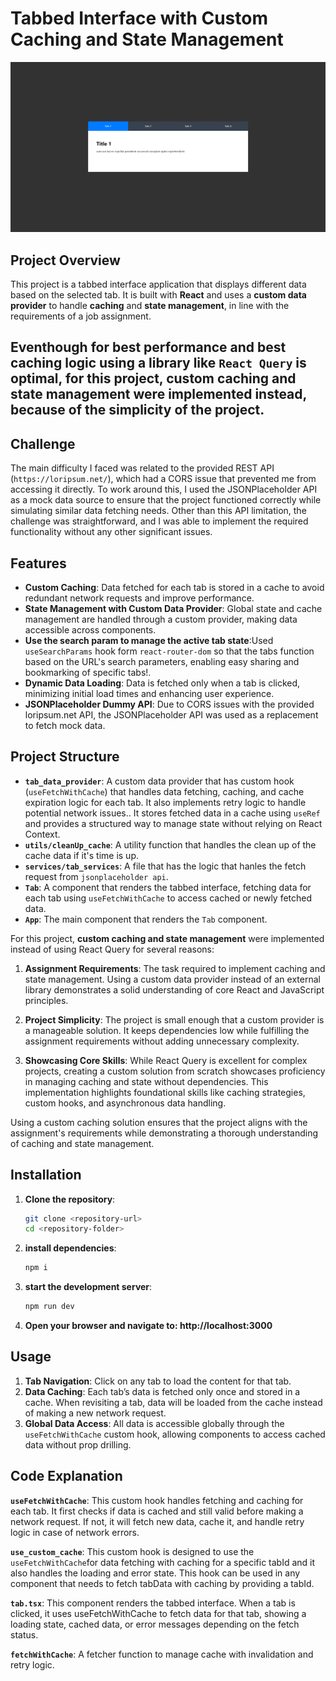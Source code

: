 # Tabbed Interface with Custom Caching and State Management

![Tabbed Interface](./src//assets/image.png)

## Project Overview

This project is a tabbed interface application that displays different data based on the selected tab. It is built with **React** and uses a **custom data provider** to handle **caching** and **state management**, in line with the requirements of a job assignment.

## Eventhough for best performance and best caching logic using a library like **`React Query`** is optimal, for this project, **custom caching and state management** were implemented instead, because of the simplicity of the project.

## Challenge

The main difficulty I faced was related to the provided REST API (`https://loripsum.net/`), which had a CORS issue that prevented me from accessing it directly. To work around this, I used the JSONPlaceholder API as a mock data source to ensure that the project functioned correctly while simulating similar data fetching needs. Other than this API limitation, the challenge was straightforward, and I was able to implement the required functionality without any other significant issues.

## Features

- **Custom Caching**: Data fetched for each tab is stored in a cache to avoid redundant network requests and improve performance.
- **State Management with Custom Data Provider**: Global state and cache management are handled through a custom provider, making data accessible across components.
- **Use the search param to manage the active tab state**:Used `useSearchParams` hook form `react-router-dom` so that the tabs function based on the URL's search parameters, enabling easy sharing and bookmarking of specific tabs!.
- **Dynamic Data Loading**: Data is fetched only when a tab is clicked, minimizing initial load times and enhancing user experience.
- **JSONPlaceholder Dummy API**: Due to CORS issues with the provided loripsum.net API, the JSONPlaceholder API was used as a replacement to fetch mock data.

## Project Structure

- **`tab_data_provider`**: A custom data provider that has custom hook (`useFetchWithCache`) that handles data fetching, caching, and cache expiration logic for each tab. It also implements retry logic to handle potential network issues.. It stores fetched data in a cache using `useRef` and provides a structured way to manage state without relying on React Context.
- **`utils/cleanUp_cache`**: A utility function that handles the clean up of the cache data if it's time is up.
- **`services/tab_services`**: A file that has the logic that hanles the fetch request from `jsonplaceholder api`.
- **`Tab`**: A component that renders the tabbed interface, fetching data for each tab using `useFetchWithCache` to access cached or newly fetched data.
- **`App`**: The main component that renders the `Tab` component.

<!-- ## Why Use a Custom Caching Solution Instead of React Query? -->

For this project, **custom caching and state management** were implemented instead of using React Query for several reasons:

1. **Assignment Requirements**: The task required to implement caching and state management. Using a custom data provider instead of an external library demonstrates a solid understanding of core React and JavaScript principles.

2. **Project Simplicity**: The project is small enough that a custom provider is a manageable solution. It keeps dependencies low while fulfilling the assignment requirements without adding unnecessary complexity.

3. **Showcasing Core Skills**: While React Query is excellent for complex projects, creating a custom solution from scratch showcases proficiency in managing caching and state without dependencies. This implementation highlights foundational skills like caching strategies, custom hooks, and asynchronous data handling.

Using a custom caching solution ensures that the project aligns with the assignment's requirements while demonstrating a thorough understanding of caching and state management.

## Installation

1. **Clone the repository**:
   ```bash
   git clone <repository-url>
   cd <repository-folder>
   ```
2. **install dependencies**:
   ```bash
   npm i
   ```
3. **start the development server**:
   ```bash
   npm run dev
   ```
4. **Open your browser and navigate to: http://localhost:3000**

## Usage

1. **Tab Navigation**: Click on any tab to load the content for that tab.
2. **Data Caching**: Each tab’s data is fetched only once and stored in a cache. When revisiting a tab, data will be loaded from the cache instead of making a new network request.
3. **Global Data Access**: All data is accessible globally through the `useFetchWithCache` custom hook, allowing components to access cached data without prop drilling.

## Code Explanation

**`useFetchWithCache`**: This custom hook handles fetching and caching for each tab. It first checks if data is cached and still valid before making a network request. If not, it will fetch new data, cache it, and handle retry logic in case of network errors.

**`use_custom_cache`**:
This custom hook is designed to use the `useFetchWithCache`for data fetching with caching for a specific tabId and it also handles the loading and error state. This hook can be used in any component that needs to fetch tabData with caching by providing a tabId.

**`tab.tsx`**:
This component renders the tabbed interface. When a tab is clicked, it uses useFetchWithCache to fetch data for that tab, showing a loading state, cached data, or error messages depending on the fetch status.

**`fetchWithCache`**:
A fetcher function to manage cache with invalidation and retry logic.
